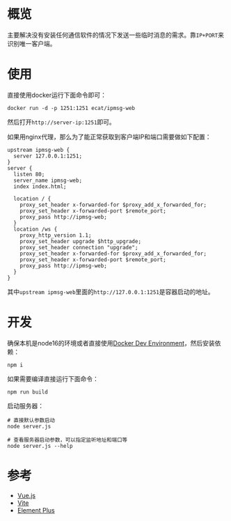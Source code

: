 # 概览

主要解决没有安装任何通信软件的情况下发送一些临时消息的需求。靠`IP+PORT`来识别唯一客户端。

# 使用

直接使用docker运行下面命令即可：

```
docker run -d -p 1251:1251 ecat/ipmsg-web
```

然后打开`http://server-ip:1251`即可。


如果用nginx代理，那么为了能正常获取到客户端IP和端口需要做如下配置：

```nginx
upstream ipmsg-web {
  server 127.0.0.1:1251;
}
server {
  listen 80;
  server_name ipmsg-web;
  index index.html;

  location / {
    proxy_set_header x-forwarded-for $proxy_add_x_forwarded_for;
    proxy_set_header x-forwarded-port $remote_port;
    proxy_pass http://ipmsg-web;
  }
  location /ws {
    proxy_http_version 1.1;
    proxy_set_header upgrade $http_upgrade;
    proxy_set_header connection "upgrade";
    proxy_set_header x-forwarded-for $proxy_add_x_forwarded_for;
    proxy_set_header x-forwarded-port $remote_port;
    proxy_pass http://ipmsg-web;
  }
}
```

其中`upstream ipmsg-web`里面的`http://127.0.0.1:1251`是容器启动的地址。

# 开发

确保本机是node16的环境或者直接使用[Docker Dev Environment](https://open.docker.com/dashboard/dev-envs?url=https://github.com/ecator/ipmsg-web)，然后安装依赖：

```
npm i
```

如果需要编译直接运行下面命令：

```
npm run build
```

启动服务器：

```
# 直接默认参数启动
node server.js

# 查看服务器启动参数，可以指定监听地址和端口等
node server.js --help
```

# 参考

- [Vue.js](https://cn.vuejs.org/guide/quick-start.html)
- [Vite](https://cn.vitejs.dev/guide/)
- [Element Plus](https://element-plus.org/zh-CN/)





